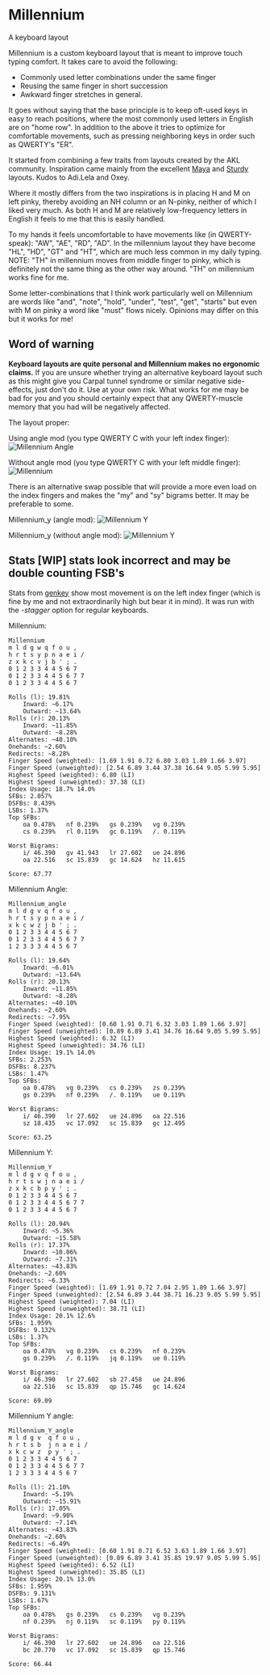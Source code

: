 # Millennium
A keyboard layout

Millennium is a custom keyboard layout that is meant to improve touch typing comfort.
It takes care to avoid the following:
* Commonly used letter combinations under the same finger
* Reusing the same finger in short succession
* Awkward finger stretches in general.

It goes without saying that the base principle is to keep oft-used keys in easy to reach positions, where the most commonly used letters in English are on "home row".
In addition to the above it tries to optimize for comfortable movements, such as pressing neighboring keys in order such as QWERTY's "ER". 

It started from combining a few traits from layouts created by the AKL community.
Inspiration came mainly from the excellent [Maya](https://docs.google.com/document/u/0/d/1_a5Nzbkwyk1o0bvTctZrtgsee9jSP-6I0q3A0_9Mzm0/mobilebasic#h.15eb7sf9z9p9) and [Sturdy](https://docs.google.com/document/u/0/d/1_a5Nzbkwyk1o0bvTctZrtgsee9jSP-6I0q3A0_9Mzm0/mobilebasic#h.gmmedttxvbs3) layouts. Kudos to Adi.Lela and Oxey.

Where it mostly differs from the two inspirations is in placing H and M on left pinky, thereby avoiding an NH column or an N-pinky, neither of which I liked very much. 
As both H and M are relatively low-frequency letters in English it feels to me that this is easily handled.

To my hands it feels uncomfortable to have movements like (in QWERTY-speak): "AW", "AE", "RD", "AD".
In the millennium layout they have become "HL", "HD", "GT" and "HT", which are much less common in my daily typing.
NOTE: "TH" in millennium moves from middle finger to pinky, which is definitely not the same thing as the other way around. "TH" on millennium works fine for me.

Some letter-combinations that I think work particularly well on Millennium are words like "and", "note", "hold", "under", "test", "get", "starts" but even with M on pinky a word like "must" flows nicely.
Opinions may differ on this but it works for me!

## Word of warning
**Keyboard layouts are quite personal and Millennium makes no ergonomic claims.**
If you are unsure whether trying an alternative keyboard layout such as this might give you Carpal tunnel syndrome or similar negative side-effects, just don't do it. Use at your own risk. 
What works for me may be bad for you and you should certainly expect that any QWERTY-muscle memory that you had will be negatively affected.

The layout proper:

Using angle mod (you type QWERTY C with your left index finger):
![Millennium Angle](https://github.com/ijzerbroot/millennium/blob/main/millennium-angle.png)

Without angle mod (you type QWERTY C with your left middle finger):
![Millennium](https://github.com/ijzerbroot/millennium/blob/main/millennium.png)


There is an alternative swap possible that will provide a more even load on the index fingers and makes the "my" and "sy" bigrams better.
It may be preferable to some.

Millennium_y (angle mod):
![Millennium Y](https://github.com/ijzerbroot/millennium/blob/main/millennium_y_angle.png)

Millennium_y (without angle mod):
![Millennium Y](https://github.com/ijzerbroot/millennium/blob/main/millennium_y.png)


## Stats [WIP] stats look incorrect and may be double counting FSB's
Stats from [genkey](https://semilin.github.io/pages/genkey.html) show most movement is on the left index finger (which is fine by me and not extraordinarily high but bear it in mind). 
It was run with the _-stagger_ option for regular keyboards.

Millennium:
```
Millennium
m l d g w q f o u ,
h r t s y p n a e i /
z x k c v j b ' ; .
0 1 2 3 3 4 4 5 6 7
0 1 2 3 3 4 4 5 6 7 7
0 1 2 3 3 4 4 5 6 7

Rolls (l): 19.81%
	Inward: ~6.17%
	Outward: ~13.64%
Rolls (r): 20.13%
	Inward: ~11.85%
	Outward: ~8.28%
Alternates: ~40.10%
Onehands: ~2.60%
Redirects: ~8.28%
Finger Speed (weighted): [1.69 1.91 0.72 6.80 3.03 1.89 1.66 3.97]
Finger Speed (unweighted): [2.54 6.89 3.44 37.38 16.64 9.05 5.99 5.95]
Highest Speed (weighted): 6.80 (LI)
Highest Speed (unweighted): 37.38 (LI)
Index Usage: 18.7% 14.0%
SFBs: 2.057%
DSFBs: 8.439%
LSBs: 1.37%
Top SFBs:
	oa 0.478%	nf 0.239%	gs 0.239%	vg 0.239%
	cs 0.239%	rl 0.119%	gc 0.119%	/. 0.119%

Worst Bigrams:
	i/ 46.390	gv 41.943	lr 27.602	ue 24.896
	oa 22.516	sc 15.839	gc 14.624	hz 11.615

Score: 67.77
```

Millennium Angle:
```
Millennium_angle
m l d g v q f o u ,
h r t s y p n a e i /
x k c w z j b ' ; .
0 1 2 3 3 4 4 5 6 7
0 1 2 3 3 4 4 5 6 7 7
1 2 3 3 3 4 4 5 6 7

Rolls (l): 19.64%
	Inward: ~6.01%
	Outward: ~13.64%
Rolls (r): 20.13%
	Inward: ~11.85%
	Outward: ~8.28%
Alternates: ~40.10%
Onehands: ~2.60%
Redirects: ~7.95%
Finger Speed (weighted): [0.60 1.91 0.71 6.32 3.03 1.89 1.66 3.97]
Finger Speed (unweighted): [0.89 6.89 3.41 34.76 16.64 9.05 5.99 5.95]
Highest Speed (weighted): 6.32 (LI)
Highest Speed (unweighted): 34.76 (LI)
Index Usage: 19.1% 14.0%
SFBs: 2.253%
DSFBs: 8.237%
LSBs: 1.47%
Top SFBs:
	oa 0.478%	vg 0.239%	cs 0.239%	zs 0.239%
	gs 0.239%	nf 0.239%	/. 0.119%	ue 0.119%

Worst Bigrams:
	i/ 46.390	lr 27.602	ue 24.896	oa 22.516
	sz 18.435	vc 17.092	sc 15.839	gc 12.495

Score: 63.25
```

Millennium Y:
```
Millennium_Y
m l d g v q f o u ,
h r t s w j n a e i /
z x k c b p y ' ; .
0 1 2 3 3 4 4 5 6 7
0 1 2 3 3 4 4 5 6 7 7
0 1 2 3 3 4 4 5 6 7

Rolls (l): 20.94%
	Inward: ~5.36%
	Outward: ~15.58%
Rolls (r): 17.37%
	Inward: ~10.06%
	Outward: ~7.31%
Alternates: ~43.83%
Onehands: ~2.60%
Redirects: ~6.33%
Finger Speed (weighted): [1.69 1.91 0.72 7.04 2.95 1.89 1.66 3.97]
Finger Speed (unweighted): [2.54 6.89 3.44 38.71 16.23 9.05 5.99 5.95]
Highest Speed (weighted): 7.04 (LI)
Highest Speed (unweighted): 38.71 (LI)
Index Usage: 20.1% 12.6%
SFBs: 1.959%
DSFBs: 9.132%
LSBs: 1.37%
Top SFBs:
	oa 0.478%	vg 0.239%	cs 0.239%	nf 0.239%
	gs 0.239%	/. 0.119%	jq 0.119%	ue 0.119%

Worst Bigrams:
	i/ 46.390	lr 27.602	sb 27.458	ue 24.896
	oa 22.516	sc 15.839	qp 15.746	gc 14.624

Score: 69.09
```

Millennium Y angle:
```
Millennium_Y_angle
m l d g v  q f o u ,
h r t s b  j n a e i /
x k c w z  p y ' ; .
0 1 2 3 3 4 4 5 6 7
0 1 2 3 3 4 4 5 6 7 7
1 2 3 3 3 4 4 5 6 7

Rolls (l): 21.10%
	Inward: ~5.19%
	Outward: ~15.91%
Rolls (r): 17.05%
	Inward: ~9.90%
	Outward: ~7.14%
Alternates: ~43.83%
Onehands: ~2.60%
Redirects: ~6.49%
Finger Speed (weighted): [0.60 1.91 0.71 6.52 3.63 1.89 1.66 3.97]
Finger Speed (unweighted): [0.89 6.89 3.41 35.85 19.97 9.05 5.99 5.95]
Highest Speed (weighted): 6.52 (LI)
Highest Speed (unweighted): 35.85 (LI)
Index Usage: 20.1% 13.0%
SFBs: 1.959%
DSFBs: 9.131%
LSBs: 1.67%
Top SFBs:
	oa 0.478%	gs 0.239%	cs 0.239%	vg 0.239%
	nf 0.239%	nj 0.119%	sc 0.119%	py 0.119%

Worst Bigrams:
	i/ 46.390	lr 27.602	ue 24.896	oa 22.516
	bc 20.770	vc 17.092	sc 15.839	qp 15.746

Score: 66.44
```

